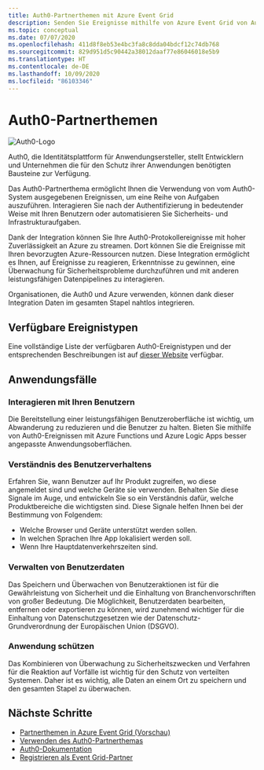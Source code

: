 ```yaml
---
title: Auth0-Partnerthemen mit Azure Event Grid
description: Senden Sie Ereignisse mithilfe von Azure Event Grid von Auth0 an Azure-Dienste.
ms.topic: conceptual
ms.date: 07/07/2020
ms.openlocfilehash: 411d8f8eb53e4bc3fa8c8dda04bdcf12c74db768
ms.sourcegitcommit: 829d951d5c90442a38012daaf77e86046018e5b9
ms.translationtype: HT
ms.contentlocale: de-DE
ms.lasthandoff: 10/09/2020
ms.locfileid: "86103346"
---
```

# <a name="auth0-partner-topics"></a>Auth0-Partnerthemen
![Auth0-Logo](./media/auth0-overview/auth0-logo.png)

Auth0, die Identitätsplattform für Anwendungsersteller, stellt Entwicklern und Unternehmen die für den Schutz ihrer Anwendungen benötigten Bausteine zur Verfügung.

Das Auth0-Partnerthema ermöglicht Ihnen die Verwendung von vom Auth0-System ausgegebenen Ereignissen, um eine Reihe von Aufgaben auszuführen. Interagieren Sie nach der Authentifizierung in bedeutender Weise mit Ihren Benutzern oder automatisieren Sie Sicherheits- und Infrastrukturaufgaben.

Dank der Integration können Sie Ihre Auth0-Protokollereignisse mit hoher Zuverlässigkeit an Azure zu streamen. Dort können Sie die Ereignisse mit Ihren bevorzugten Azure-Ressourcen nutzen. Diese Integration ermöglicht es Ihnen, auf Ereignisse zu reagieren, Erkenntnisse zu gewinnen, eine Überwachung für Sicherheitsprobleme durchzuführen und mit anderen leistungsfähigen Datenpipelines zu interagieren.

Organisationen, die Auth0 und Azure verwenden, können dank dieser Integration Daten im gesamten Stapel nahtlos integrieren. 
 
## <a name="available-event-types"></a>Verfügbare Ereignistypen
Eine vollständige Liste der verfügbaren Auth0-Ereignistypen und der entsprechenden Beschreibungen ist auf [dieser Website](https://auth0.com/docs/logs/references/log-event-type-codes) verfügbar.

## <a name="use-cases"></a>Anwendungsfälle

### <a name="engage-with-your-users"></a>Interagieren mit Ihren Benutzern
Die Bereitstellung einer leistungsfähigen Benutzeroberfläche ist wichtig, um Abwanderung zu reduzieren und die Benutzer zu halten. Bieten Sie mithilfe von Auth0-Ereignissen mit Azure Functions und Azure Logic Apps besser angepasste Anwendungsoberflächen. 

### <a name="understand-user-behavior"></a>Verständnis des Benutzerverhaltens
Erfahren Sie, wann Benutzer auf Ihr Produkt zugreifen, wo diese angemeldet sind und welche Geräte sie verwenden. Behalten Sie diese Signale im Auge, und entwickeln Sie so ein Verständnis dafür, welche Produktbereiche die wichtigsten sind. Diese Signale helfen Ihnen bei der Bestimmung von Folgendem:
- Welche Browser und Geräte unterstützt werden sollen. 
- In welchen Sprachen Ihre App lokalisiert werden soll. 
- Wenn Ihre Hauptdatenverkehrszeiten sind. 

### <a name="manage-user-data"></a>Verwalten von Benutzerdaten
Das Speichern und Überwachen von Benutzeraktionen ist für die Gewährleistung von Sicherheit und die Einhaltung von Branchenvorschriften von großer Bedeutung. Die Möglichkeit, Benutzerdaten bearbeiten, entfernen oder exportieren zu können, wird zunehmend wichtiger für die Einhaltung von Datenschutzgesetzen wie der Datenschutz-Grundverordnung der Europäischen Union (DSGVO).

### <a name="secure-your-application"></a>Anwendung schützen
Das Kombinieren von Überwachung zu Sicherheitszwecken und Verfahren für die Reaktion auf Vorfälle ist wichtig für den Schutz von verteilten Systemen. Daher ist es wichtig, alle Daten an einem Ort zu speichern und den gesamten Stapel zu überwachen. 

## <a name="next-steps"></a>Nächste Schritte

- [Partnerthemen in Azure Event Grid (Vorschau)](partner-topics-overview.md)
- [Verwenden des Auth0-Partnerthemas](auth0-how-to.md)
- [Auth0-Dokumentation](https://auth0.com/docs/azure-tutorial)
- [Registrieren als Event Grid-Partner](partner-onboarding-overview.md)

